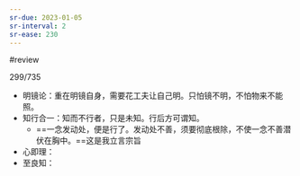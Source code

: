 ```yaml
---
sr-due: 2023-01-05
sr-interval: 2
sr-ease: 230
---
```


#review 

299/735
- 明镜论：重在明镜自身，需要花工夫让自己明。只怕镜不明，不怕物来不能照。
- 知行合一：知而不行者，只是未知。行后方可谓知。
	- ==一念发动处，便是行了。发动处不善，须要彻底根除，不使一念不善潜伏在胸中。==这是我立言宗旨
- 心即理：
- 至良知：